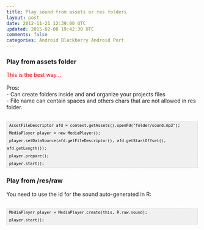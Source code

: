 ```yaml
---
title: Play sound from assets or res folders
layout: post
date: 2012-11-21 12:39:00 UTC
updated: 2015-02-08 19:42:30 UTC
comments: false
categories: Android Blackberry Android Port
---
```

<h3>Play from assets folder</h3><div><span style="color: red;">This is the best way...</span></div><div><br /></div><div>Pros:</div><div>- Can create folders inside and&nbsp;and organize your projects files</div><div>- File name can contain spaces and others chars that are not allowed in res folder.</div><br /><pre style="background-image: URL(http://2.bp.blogspot.com/_z5ltvMQPaa8/SjJXr_U2YBI/AAAAAAAAAAM/46OqEP32CJ8/s320/codebg.gif); background: #f0f0f0; border: 1px dashed #CCCCCC; color: black; font-family: arial; font-size: 12px; height: auto; line-height: 20px; overflow: auto; padding: 0px; text-align: left; width: 99%;"><code style="color: black; word-wrap: normal;"> AssetFileDescriptor afd = context.getAssets().openFd("folder/sound.mp3");  <br /> MediaPlayer player = new MediaPlayer();  <br /> player.setDataSource(afd.getFileDescriptor(), afd.getStartOffset(), afd.getLength());  <br /> player.prepare();  <br /> player.start();  </code></pre><h3>Play from /res/raw</h3><div>You need to use the id for the sound&nbsp;auto-generated&nbsp;in R:</div><div><br /></div><pre style="background-image: URL(http://2.bp.blogspot.com/_z5ltvMQPaa8/SjJXr_U2YBI/AAAAAAAAAAM/46OqEP32CJ8/s320/codebg.gif); background: #f0f0f0; border: 1px dashed #CCCCCC; color: black; font-family: arial; font-size: 12px; height: auto; line-height: 20px; overflow: auto; padding: 0px; text-align: left; width: 99%;"><code style="color: black; word-wrap: normal;"> MediaPlayer player = MediaPlayer.create(this, R.raw.sound);  <br /> player.start();  <br /></code></pre>